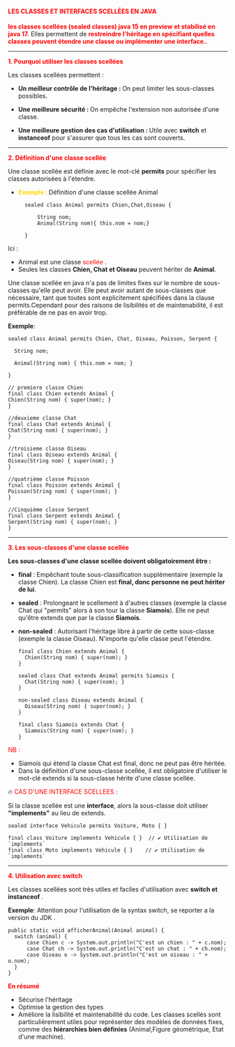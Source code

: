 #### <font color=red>LES CLASSES ET INTERFACES SCELLÉES EN JAVA </font>

<font color=red> <b> les classes scellées (sealed classes) java 15 en preview et stabilisé en 
java 17.</b> </font> Elles permettent de <font color=red> <b> restreindre l'héritage en spécifiant quelles classes peuvent étendre
une classe ou implémenter une interface.</b></font>.

***
<font color=red><b> 1. Pourquoi utiliser les classes scellées </b></font>

Les classes scellées permettent :

* <b> Un meilleur contrôle de l'héritage : </b> On peut limiter les sous-classes possibles.

* <b> Une meilleure sécurité : </b> On empêche l'extension non autorisée d'une classe.

* <b> Une meilleure gestion des cas d'utilisation : </b> Utile avec <b>switch</b> et <b>instanceof</b> pour s'assurer que tous les cas sont couverts.

***
<font color=red><b> 2. Définition d'une classe scellée </b></font>

Une classe scellée est définie avec le mot-clé <b>permits</b> pour spécifier les classes autorisées à l'étendre.

* <font color=gold><b>Exemple : </b></font>
Définition d'une classe scellée Animal

        sealed class Animal permits Chien,Chat,Oiseau {

            String nom;
            Animal(String nom){ this.nom = nom;}

        }
Ici : 
* Animal est une classe <font color=red> scellée </font>.
* Seules les classes <b>Chien, Chat et Oiseau</b> peuvent hériter de <b> Animal</b>.

Une classe scellée en java n'a pas de limites fixes sur le nombre de sous-classes qu'elle peut avoir. Elle peut avoir autant 
de sous-classes que nécessaire, tant que toutes sont explicitement spécifiées dans la clause 
permits.Cependant pour des raisons de lisibilités et de maintenabilité, il est préférable de ne pas en avoir trop.

<b> Exemple</b>: 

    sealed class Animal permits Chien, Chat, Oiseau, Poisson, Serpent {
    
      String nom;

      Animal(String nom) { this.nom = nom; }
    
    }

    // premiere classe Chien 
    final class Chien extends Animal {
    Chien(String nom) { super(nom); }
    }
    
    //deuxieme classe Chat
    final class Chat extends Animal {
    Chat(String nom) { super(nom); }
    }
    
    //troisieme classe Oiseau
    final class Oiseau extends Animal {
    Oiseau(String nom) { super(nom); }
    }

    //quatrième classe Poisson    
    final class Poisson extends Animal {
    Poisson(String nom) { super(nom); }
    }
    
    //Cinquième classe Serpent 
    final class Serpent extends Animal {
    Serpent(String nom) { super(nom); }
    }


***

<font color=red><b> 3. Les sous-classes d'une classe scellée </b></font>

<b> Les sous-classes d'une classe scellée doivent obligatoirement être : </b>

- <b>final</b> : Empêchant toute sous-classification supplémentaire (exemple la classe Chien). La classe Chien est 
<b>final, donc personne ne peut hériter de lui</b>.


- <b>sealed</b> : Prolongeant le scellement à d'autres classes (exemple la classe Chat qui "permits" alors à son 
tour la classe <b>Siamois</b>). Elle ne peut qu'être extends que par la classe <b>Siamois</b>.  


- <b> non-sealed</b> : Autorisant l'héritage libre à partir de cette sous-classe (exemple la classe Oiseau). N'importe qu'elle classe peut l'étendre.

      final class Chien extends Animal {
        Chien(String nom) { super(nom); }
      }
      
      sealed class Chat extends Animal permits Siamois {
        Chat(String nom) { super(nom); }
      }
      
      non-sealed class Oiseau extends Animal {
        Oiseau(String nom) { super(nom); }
      }
      
      final class Siamois extends Chat {
        Siamois(String nom) { super(nom); }
      }


<font color=red> NB :</font> 

- Siamois qui étend la classe Chat est final, donc ne peut pas être héritée.
- Dans la définition d'une sous-classe scellée, il est obligatoire d'utiliser le mot-clé extends si la sous-classe hérite 
d'une classe scellée.


🔥 <font color=red> CAS D'UNE INTERFACE SCELLEES :</font>

Si la classe scellée est une <b>interface</b>, alors la sous-classe doit utiliser <b>"implements"</b> au lieu de extends.

    sealed interface Vehicule permits Voiture, Moto { }

    final class Voiture implements Vehicule { }  // ✔ Utilisation de `implements`
    final class Moto implements Vehicule { }    // ✔ Utilisation de `implements`


*** 

<font color=red><b> 4. Utilisation avec switch </b></font>

Les classes scellées sont très utiles et faciles d'utilisation avec <b>switch et instanceof </b>.

<b> Exemple</b>: Attention pour l'utilisation de la syntax switch, se reporter a la version du JDK .

    public static void afficherAnimal(Animal animal) {
      switch (animal) {
          case Chien c -> System.out.println("C'est un chien : " + c.nom);
          case Chat ch -> System.out.println("C'est un chat : " + ch.nom);
          case Oiseau o -> System.out.println("C'est un oiseau : " + o.nom);
      }
    }

<font color=red><b> En résumé </b></font>

* Sécurise l'héritage 
* Optimise la gestion des types 
* Améliore la lisibilité et maintenabilité du code.
Les classes scellés sont particulièrement utiles pour représenter des modèles de données fixes, 
comme des <b>hiérarchies bien définies</b> (Animal,Figure géométrique, Etat d'une machine).